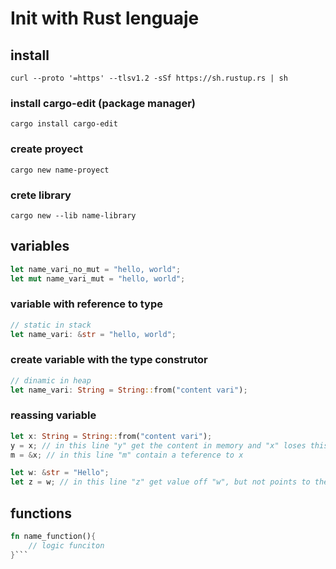 # Init with Rust lenguaje

## install 

    curl --proto '=https' --tlsv1.2 -sSf https://sh.rustup.rs | sh

### install cargo-edit (package manager)

    cargo install cargo-edit

### create proyect 

    cargo new name-proyect

### crete library

    cargo new --lib name-library

## variables
```Rust
let name_vari_no_mut = "hello, world";
let mut name_vari_mut = "hello, world";
```
### variable with reference to type
```Rust
// static in stack
let name_vari: &str = "hello, world";
```
### create variable with the type construtor

```Rust 
// dinamic in heap
let name_vari: String = String::from("content vari");
```

### reassing variable
```Rust
let x: String = String::from("content vari");
y = x; // in this line "y" get the content in memory and "x" loses this content
m = &x; // in this line "m" contain a teference to x

let w: &str = "Hello";
let z = w; // in this line "z" get value off "w", but not points to the same memory position
```
## functions

```Rust
fn name_function(){
    // logic funciton
}```





